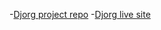 -[Djorg project repo](https://github.com/Capril1042/djorg)
-[Djorg live site](https://sprintdjorg.herokuapp.com)